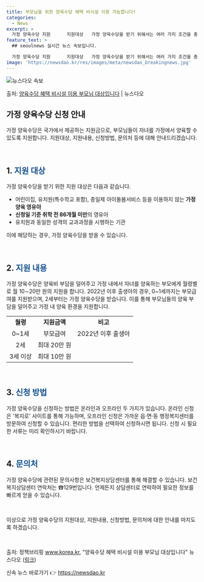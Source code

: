 ```yaml
---
title: 부모님을 위한 양육수당 혜택 비시설 이용 가능합니다!
categories:
  - News
excerpt: >
  가정 양육수당 지원      지원대상   가정 양육수당을 받기 위해서는 여러 가지 조건을 충족해야 합니다. …
feature_text: >
  ## seoulnews 실시간 뉴스 속보입니다.

  가정 양육수당 지원      지원대상   가정 양육수당을 받기 위해서는 여러 가지 조건을 충족해야 합니다. …
image: 'https://newsdao.kr/res/images/meta/newsdao_breakingnews.jpg'
---
```


![뉴스다오 속보](https://newsdao.kr/res/images/meta/newsdao_breakingnews.jpg)

<p>출처: <a href="https://newsdao.kr/4099" rel="dofollow">양육수당 혜택 비시설 이용 부모님 대상입니다</a> | 뉴스다오</p>

<h2 data-ke-size="size26">가정 양육수당 신청 안내</h2>
가정 양육수당은 국가에서 제공하는 지원금으로, 부모님들이 자녀를 가정에서 양육할 수 있도록 지원합니다. 지원대상, 지원내용, 신청방법, 문의처 등에 대해 안내드리겠습니다.

<p data-ke-size="size16">&nbsp;</p>

<h2 data-ke-size="size24">1. <b><span style="color: #1a5490;">지원 대상</span></b></h2>
가정 양육수당을 받기 위한 지원 대상은 다음과 같습니다.
<ul>
  <li>어린이집, 유치원(특수학교 포함), 종일제 아이돌봄서비스 등을 이용하지 않는 <b>가정양육 영유아</b></li>
  <li><b>신청일 기준 취학 전 86개월 미만</b>의 영유아</li>
  <li>유치원과 동일한 성격의 교과과정을 시행하는 기관</li>
</ul>
이에 해당하는 경우, 가정 양육수당을 받을 수 있습니다.

<p data-ke-size="size16">&nbsp;</p>

<h2 data-ke-size="size24">2. <b><span style="color: #1a5490;">지원 내용</span></b></h2>
가정 양육수당은 양육비 부담을 덜어주고 가정 내에서 자녀를 양육하는 부모에게 월령별로 월 10∼20만 원의 지원을 합니다. 2022년 이후 출생아의 경우, 0~1세까지는 부모급여를 지원받으며, 2세부터는 가정 양육수당을 받습니다. 이를 통해 부모님들의 양육 부담을 덜어주고 가정 내 양육 환경을 지원합니다.

<table>
  <tr>
    <td style="text-align: center; height: 17px;"><b>월령</b></td>
    <td style="text-align: center; height: 17px;"><b>지원금액</b></td>
    <td style="text-align: center; height: 17px;"><b>비고</b></td>
  </tr>
  <tr>
    <td style="text-align: center; height: 17px;">0~1세</td>
    <td style="text-align: center; height: 17px;">부모급여</td>
    <td style="text-align: center; height: 17px;">2022년 이후 출생아</td>
  </tr>
  <tr>
    <td style="text-align: center; height: 17px;">2세</td>
    <td style="text-align: center; height: 17px;">최대 20만 원</td>
    <td style="text-align: center; height: 17px;"></td>
  </tr>
  <tr>
    <td style="text-align: center; height: 17px;">3세 이상</td>
    <td style="text-align: center; height: 17px;">최대 10만 원</td>
    <td style="text-align: center; height: 17px;"></td>
  </tr>
</table>

<p data-ke-size="size16">&nbsp;</p>

<h2 data-ke-size="size24">3. <b><span style="color: #1a5490;">신청 방법</span></b></h2>
가정 양육수당을 신청하는 방법은 온라인과 오프라인 두 가지가 있습니다. 온라인 신청은 '복지로' 사이트를 통해 가능하며, 오프라인 신청은 가까운 읍·면·동 행정복지센터를 방문하여 신청할 수 있습니다. 편리한 방법을 선택하여 신청하시면 됩니다. 신청 시 필요한 서류는 미리 확인하시기 바랍니다.

<p data-ke-size="size16">&nbsp;</p>

<h2 data-ke-size="size24">4. <b><span style="color: #1a5490;">문의처</span></b></h2>
가정 양육수당에 관련된 문의사항은 보건복지상담센터를 통해 해결할 수 있습니다. 보건복지상담센터 연락처는 ☎129번입니다. 언제든지 상담센터로 연락하여 필요한 정보를 빠르게 얻을 수 있습니다.

<p data-ke-size="size16">&nbsp;</p>
  
이상으로 가정 양육수당의 지원대상, 지원내용, 신청방법, 문의처에 대한 안내를 마치도록 하겠습니다.

<p data-ke-size="size16">&nbsp;</p>
  
출처: 정책브리핑 www.korea.kr, "양육수당 혜택 비시설 이용 부모님 대상입니다" 뉴스다오 ([링크](https://newsdao.kr/4099)) 

신속 뉴스 바로가기 👉 <a href="https://newsdao.kr" rel="dofollow">https://newsdao.kr</a>


